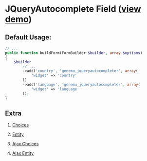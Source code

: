 # JQueryAutocomplete Field ([view demo](http://jqueryui.com/demos/autocomplete/))

## Default Usage:

``` php
// ...
public function buildForm(FormBuilder $builder, array $options)
{
    $builder
        // ...
        ->add('country', 'genemu_jqueryautocompleter', array(
            'widget' => 'country'
        ))
        ->add('language', 'genemu_jqueryautocompleter', array(
            'widget' => 'language'
        ));
}
```

## Extra

1. [Choices](https://github.com/genemu/GenemuFormBundle/blob/master/Resources/doc/jquery/autocomplete/choices.md)
2. [Entity](https://github.com/genemu/GenemuFormBundle/blob/master/Resources/doc/jquery/autocomplete/entity.md)

3. [Ajax Choices](https://github.com/genemu/GenemuFormBundle/blob/master/Resources/doc/jquery/autocomplete/choices_ajax.md)
4. [Ajax Entity](https://github.com/genemu/GenemuFormBundle/blob/master/Resources/doc/jquery/autocomplete/entity_ajax.md)
